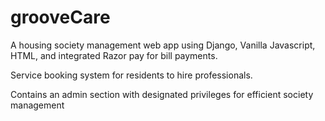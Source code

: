 # grooveCare

A housing society management web app using Django, Vanilla Javascript, HTML, and integrated Razor pay for bill payments.

Service booking system for residents to hire professionals.

Contains an admin section with designated privileges for efficient society management
